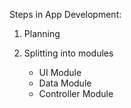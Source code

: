 Steps in App Development:

1. Planning

2. Splitting into modules
    - UI Module
    - Data Module
    - Controller Module

